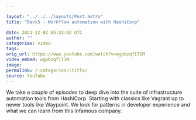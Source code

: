 ```yaml
---

layout: "../../../layouts/Post.astro"
title: "Devx5 - Workflow automation with HashiCorp"

date: 2021-12-02 05:33:02 UTC
author: ""
categories: video
tags: 
orig_url: https://www.youtube.com/watch?v=wgpbzqfIT1M
video_embed: wgpbzqfIT1M
image:
permalink: /:categories/:title/
source: YouTube
---
```

We take a couple of episodes to deep dive into the suite of infrastructure automation tools from HashiCorp. Starting with classics like Vagrant up to newer tools like Waypoint. We look for patterns in developer experience and what we can learn from this infamous company.